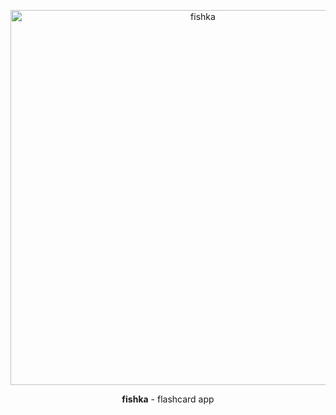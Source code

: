 <p align="center">
  <img alt="fishka" src="https://i.imgur.com/GGrVjjn.png" width="600px">
</p>
<div align="center">
  <b>fishka</b> - flashcard app
</div>
